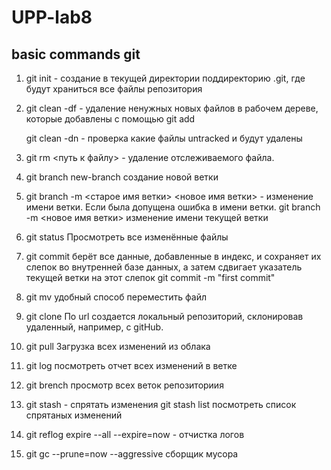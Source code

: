 # UPP-lab8
## basic commands git

1. git init - создание в текущей директории поддиректорию .git, где будут храниться все файлы репозитория

2. git clean -df - удаление ненужных новых файлов в рабочем дереве, которые добавлены с помощью git add

   git clean -dn - проверка какие файлы untracked и будут удалены

3. git rm <путь к файлу> - удаление отслеживаемого файла. 

4. git branch new-branch создание новой ветки 

5. git branch -m <старое имя ветки> <новое имя ветки> -  изменение имени ветки. Если была допущена ошибка в имени ветки.
   git branch -m <новое имя ветки> изменение имени текущей ветки 

6. git status Просмотреть все изменённые файлы

7. git commit берёт все данные, добавленные в индекс, и сохраняет их слепок во внутренней базе данных, а затем сдвигает указатель текущей ветки на этот слепок
   git commit -m "first commit" 
   
8. git mv удобный способ переместить файл

9. git clone <git url> По url создается локальный репозиторий, склонировав удаленный, например, с gitHub.
   
10. git pull Загрузка всех изменений из облака

11. git log посмотреть отчет всех изменений в ветке

12. git brench просмотр всех веток репозиториия

13. git stash - спрятать изменения 
    git stash list посмотреть список спрятаных изменений
    
14. git reflog expire --all --expire=now - отчистка логов

15. git gc --prune=now --aggressive сборщик мусора
